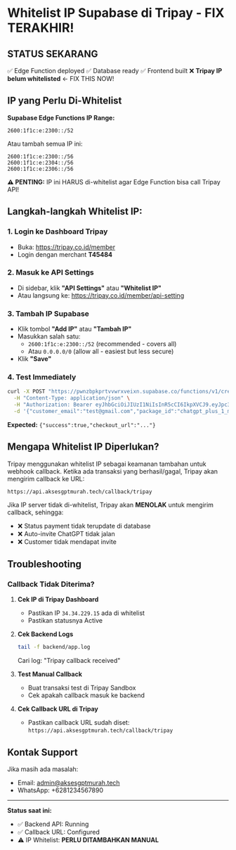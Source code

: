 # Whitelist IP Supabase di Tripay - FIX TERAKHIR!

## STATUS SEKARANG

✅ Edge Function deployed
✅ Database ready
✅ Frontend built
❌ **Tripay IP belum whitelisted** ← FIX THIS NOW!

## IP yang Perlu Di-Whitelist

**Supabase Edge Functions IP Range:**
```
2600:1f1c:e:2300::/52
```

Atau tambah semua IP ini:
```
2600:1f1c:e:2300::/56
2600:1f1c:e:2304::/56
2600:1f1c:e:2306::/56
```

**⚠️ PENTING:** IP ini HARUS di-whitelist agar Edge Function bisa call Tripay API!

## Langkah-langkah Whitelist IP:

### 1. Login ke Dashboard Tripay
- Buka: https://tripay.co.id/member
- Login dengan merchant **T45484**

### 2. Masuk ke API Settings
- Di sidebar, klik **"API Settings"** atau **"Whitelist IP"**
- Atau langsung ke: https://tripay.co.id/member/api-setting

### 3. Tambah IP Supabase
- Klik tombol **"Add IP"** atau **"Tambah IP"**
- Masukkan salah satu:
  - `2600:1f1c:e:2300::/52` (recommended - covers all)
  - Atau `0.0.0.0/0` (allow all - easiest but less secure)
- Klik **"Save"**

### 4. Test Immediately
```bash
curl -X POST "https://pwnzbpkprtvvwrxveixn.supabase.co/functions/v1/create-order" \
  -H "Content-Type: application/json" \
  -H "Authorization: Bearer eyJhbGciOiJIUzI1NiIsInR5cCI6IkpXVCJ9.eyJpc3MiOiJzdXBhYmFzZSIsInJlZiI6InB3bnpicGtwcnR2dndyeHZlaXhuIiwicm9sZSI6ImFub24iLCJpYXQiOjE3NTkyMjY2OTEsImV4cCI6MjA3NDgwMjY5MX0.XN5F7FZrITcSMp95VIVHdELDF_A5oHvl95LC72BH-lo" \
  -d '{"customer_email":"test@gmail.com","package_id":"chatgpt_plus_1_month","full_name":"Test","phone_number":"+628123456789"}'
```

**Expected:** `{"success":true,"checkout_url":"..."}`

## Mengapa Whitelist IP Diperlukan?

Tripay menggunakan whitelist IP sebagai keamanan tambahan untuk webhook callback. Ketika ada transaksi yang berhasil/gagal, Tripay akan mengirim callback ke URL:

```
https://api.aksesgptmurah.tech/callback/tripay
```

Jika IP server tidak di-whitelist, Tripay akan **MENOLAK** untuk mengirim callback, sehingga:
- ❌ Status payment tidak terupdate di database
- ❌ Auto-invite ChatGPT tidak jalan
- ❌ Customer tidak mendapat invite

## Troubleshooting

### Callback Tidak Diterima?

1. **Cek IP di Tripay Dashboard**
   - Pastikan IP `34.34.229.15` ada di whitelist
   - Pastikan statusnya Active

2. **Cek Backend Logs**
   ```bash
   tail -f backend/app.log
   ```
   Cari log: "Tripay callback received"

3. **Test Manual Callback**
   - Buat transaksi test di Tripay Sandbox
   - Cek apakah callback masuk ke backend

4. **Cek Callback URL di Tripay**
   - Pastikan callback URL sudah diset: `https://api.aksesgptmurah.tech/callback/tripay`

## Kontak Support

Jika masih ada masalah:
- Email: admin@aksesgptmurah.tech
- WhatsApp: +6281234567890

---

**Status saat ini:**
- ✅ Backend API: Running
- ✅ Callback URL: Configured
- ⚠️ IP Whitelist: **PERLU DITAMBAHKAN MANUAL**